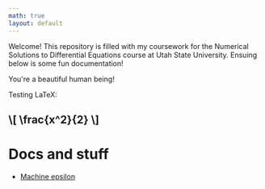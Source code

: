 ```yaml
---
math: true
layout: default
---
```


Welcome! This repository is filled with my coursework for the Numerical Solutions to Differential Equations course at Utah State University. Ensuing below is some fun documentation!

You're a beautiful human being!

Testing LaTeX:
## \\[ \frac{x^2}{2} \\]

# Docs and stuff
* [Machine epsilon](docs/machine_epsilon.md)
